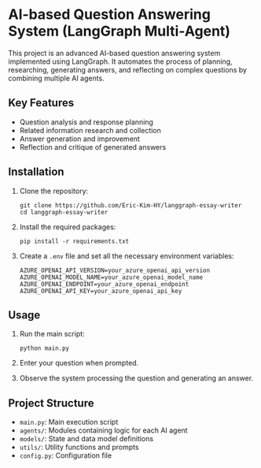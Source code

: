 # AI-based Question Answering System (LangGraph Multi-Agent)

This project is an advanced AI-based question answering system implemented using LangGraph. It automates the process of planning, researching, generating answers, and reflecting on complex questions by combining multiple AI agents.

## Key Features

- Question analysis and response planning
- Related information research and collection
- Answer generation and improvement
- Reflection and critique of generated answers

## Installation

1. Clone the repository:
   ```
   git clone https://github.com/Eric-Kim-HY/langgraph-essay-writer
   cd langgraph-essay-writer
   ```

2. Install the required packages:
   ```
   pip install -r requirements.txt
   ```

3. Create a `.env` file and set all the necessary environment variables:
   ```
   AZURE_OPENAI_API_VERSION=your_azure_openai_api_version
   AZURE_OPENAI_MODEL_NAME=your_azure_openai_model_name
   AZURE_OPENAI_ENDPOINT=your_azure_openai_endpoint
   AZURE_OPENAI_API_KEY=your_azure_openai_api_key
   ```

## Usage

1. Run the main script:
   ```
   python main.py
   ```

2. Enter your question when prompted.

3. Observe the system processing the question and generating an answer.

## Project Structure

- `main.py`: Main execution script
- `agents/`: Modules containing logic for each AI agent
- `models/`: State and data model definitions
- `utils/`: Utility functions and prompts
- `config.py`: Configuration file
